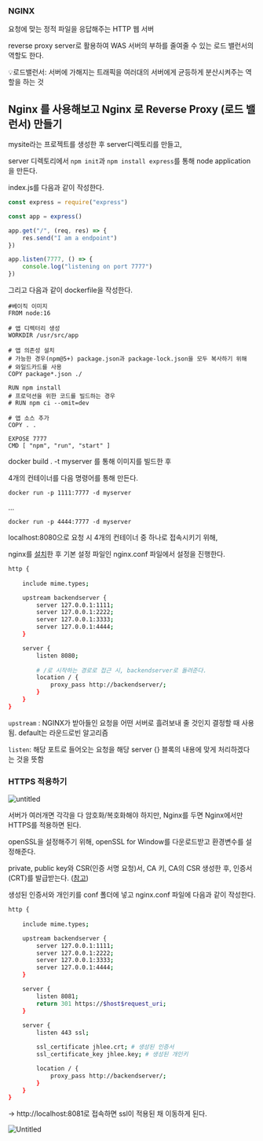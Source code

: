 ### NGINX

요청에 맞는 정적 파일을 응답해주는 HTTP 웹 서버

reverse proxy server로 활용하여 WAS 서버의 부하를 줄여줄 수 있는 로드 밸런서의 역할도 한다.

💡로드밸런서: 서버에 가해지는 트래픽을 여러대의 서버에게 균등하게 분산시켜주는 역할을 하는 것

## Nginx 를 사용해보고 Nginx 로 Reverse Proxy (로드 밸런서) 만들기

mysite라는 프로젝트를 생성한 후 server디렉토리를 만들고,

server 디렉토리에서 `npm init`과 `npm install express`를 통해 node application을 만든다.

index.js를 다음과 같이 작성한다.

```jsx
const express = require("express")

const app = express()

app.get("/", (req, res) => {
    res.send("I am a endpoint")
})

app.listen(7777, () => {
    console.log("listening on port 7777")
})
```

그리고 다음과 같이 dockerfile을 작성한다.

```docker
#베이직 이미지
FROM node:16 

# 앱 디렉터리 생성
WORKDIR /usr/src/app

# 앱 의존성 설치
# 가능한 경우(npm@5+) package.json과 package-lock.json을 모두 복사하기 위해
# 와일드카드를 사용
COPY package*.json ./

RUN npm install
# 프로덕션을 위한 코드를 빌드하는 경우
# RUN npm ci --omit=dev

# 앱 소스 추가
COPY . .

EXPOSE 7777
CMD [ "npm", "run", "start" ]
```

docker build . -t myserver 를 통해 이미지를 빌드한 후

4개의 컨테이너를 다음 명령어를 통해 만든다.

`docker run -p 1111:7777 -d myserver`

…

`docker run -p 4444:7777 -d myserver`

localhost:8080으로 요청 시 4개의 컨테이너 중 하나로 접속시키기 위해,

nginx를 [설치](https://www.nginx.com/resources/wiki/start/topics/tutorials/install/)한 후 기본 설정 파일인 nginx.conf 파일에서 설정을 진행한다.

```bash
http {
    
    include mime.types;

    upstream backendserver {
        server 127.0.0.1:1111;
        server 127.0.0.1:2222;
        server 127.0.0.1:3333;
        server 127.0.0.1:4444;
    }

    server {
        listen 8080;
				
        # /로 시작하는 경로로 접근 시, backendserver로 돌려준다.
        location / {
            proxy_pass http://backendserver/;
        }
    }
}
```

`upstream` : NGINX가 받아들인 요청을 어떤 서버로 흘려보내 줄 것인지 결정할 때 사용됨. default는 라운드로빈 알고리즘

`listen`: 해당 포트로 들어오는 요청을 해당 server {} 블록의 내용에 맞게 처리하겠다는 것을 뜻함

### HTTPS 적용하기

![untitled](https://ko.linux-console.net/common-images/how-to-set-up-nginx-load-balancing-with-ssl-termination/nginx_ssl.png)

서버가 여러개면 각각을 다 암호화/복호화해야 하지만, Nginx를 두면 Nginx에서만 HTTPS를 적용하면 된다.

openSSL을 설정해주기 위해, openSSL for Window를 다운로드받고 환경변수를 설정해준다.

private, public key와 CSR(인증 서명 요청)서, CA 키, CA의 CSR 생성한 후, 인증서(CRT)를 발급받는다. ([참고](https://narup.tistory.com/239))

생성된 인증서와 개인키를 conf 폴더에 넣고 nginx.conf 파일에 다음과 같이 작성한다.

```bash
http {
    
    include mime.types;

    upstream backendserver {
        server 127.0.0.1:1111;
        server 127.0.0.1:2222;
        server 127.0.0.1:3333;
        server 127.0.0.1:4444;
    }

    server {
        listen 8081;
        return 301 https://$host$request_uri;
    }
    
    server {
        listen 443 ssl;

        ssl_certificate jhlee.crt; # 생성된 인증서
        ssl_certificate_key jhlee.key; # 생성된 개인키

        location / {
            proxy_pass http://backendserver/;
        }
    }
}
```

→ http://localhost:8081로 접속하면 ssl이 적용된 채 이동하게 된다.

![Untitled](https://img1.daumcdn.net/thumb/R1280x0/?scode=mtistory2&fname=https%3A%2F%2Fblog.kakaocdn.net%2Fdn%2Fc18nV0%2FbtsvOCgCKWs%2F26Q8uCWPwZuIK3gF9BjyRK%2Fimg.png)
